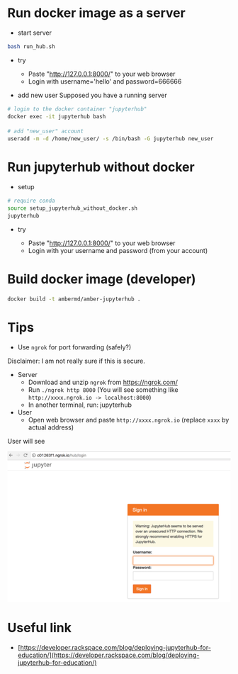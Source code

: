 # Run docker image as a server

- start server

```bash
bash run_hub.sh
```

- try

  - Paste "http://127.0.0.1:8000/" to your web browser
  - Login with username='hello' and password=666666

- add new user
Supposed you have a running server
```bash
# login to the docker container "jupyterhub"
docker exec -it jupyterhub bash

# add "new_user" account
useradd -m -d /home/new_user/ -s /bin/bash -G jupyterhub new_user
```

# Run jupyterhub without docker

- setup
```bash
# require conda
source setup_jupyterhub_without_docker.sh
jupyterhub
```

- try

  - Paste "http://127.0.0.1:8000/" to your web browser
  - Login with your username and password (from your account)

# Build docker image (developer)

```bash
docker build -t ambermd/amber-jupyterhub .
```

# Tips
- Use `ngrok` for port forwarding (safely?)

Disclaimer: I am not really sure if this is secure.

- Server
    - Download and unzip `ngrok` from https://ngrok.com/
    - Run `./ngrok http 8000` (You will see something like `http://xxxx.ngrok.io -> localhost:8000`)
    - In another terminal, run: jupyterhub
- User
    - Open web browser and paste `http://xxxx.ngrok.io` (replace `xxxx` by actual address)

User will see

![login](images/login.png)
    
# Useful link

- [https://developer.rackspace.com/blog/deploying-jupyterhub-for-education/](https://developer.rackspace.com/blog/deploying-jupyterhub-for-education/)
